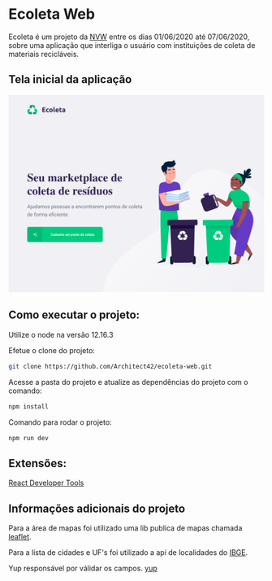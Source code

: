 # Ecoleta Web
Ecoleta é um projeto da [NVW](https://nextlevelweek.com/) entre os dias 01/06/2020 até 07/06/2020, sobre uma aplicação que interliga o usuário com instituições de coleta de materiais recicláveis.

## Tela inicial da aplicação
<img src="./tutorial/screens/home.png">

## Como executar o projeto:
Utilize o node na versão 12.16.3

Efetue o clone do projeto:
```bash
git clone https://github.com/Architect42/ecoleta-web.git
```

Acesse a pasta do projeto e atualize as dependências do projeto com o comando:
```bash
npm install
```

Comando para rodar o projeto:
```bash
npm run dev
```

## Extensões:
[React Developer Tools](https://chrome.google.com/webstore/detail/react-developer-tools/fmkadmapgofadopljbjfkapdkoienihi/related)

## Informações adicionais do projeto
Para a área de mapas foi utilizado uma lib publica de mapas chamada [leaflet](https://leafletjs.com/).

Para a lista de cidades e UF's foi utilizado a api de localidades do [IBGE](https://servicodados.ibge.gov.br/api/docs/localidades?versao=1).

Yup responsável por válidar os campos.
[yup](https://www.npmjs.com/package/yup)